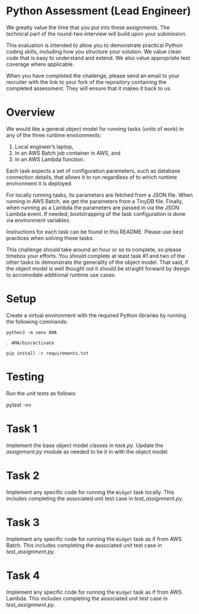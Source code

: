 # Python Assessment (Lead Engineer)
We greatly value the time that you put into these assignments.
The technical part of the round-two interview will build upon your submission.

This evaluation is intended to allow you to demonstrate practical Python coding skills, including how you structure your solution.
We value clean code that is easy to understand and extend. We also value appropriate test coverage where applicable.

When you have completed the challenge, please send an email to your recruiter with the link to your fork of the repository containing the completed assessment.
They will ensure that it makes it back to us.

# Overview
We would like a general object model for running tasks (units of work) in any of the three runtime environments:
1.	Local engineer’s laptop,
2.	In an AWS Batch job container in AWS, and
3.	In an AWS Lambda function.

Each task expects a set of configuration parameters, such as database connection details, that allows it to run regardless of to which runtime environment it is deployed.

For locally running tasks, its parameters are fetched from a JSON file. When running in AWS Batch, we get the parameters from a TinyDB file. Finally, when running as a Lambda the parameters are passed in via the JSON Lambda event. If needed, bootstrapping of the task configuration is done via environment variables.

Instructions for each task can be found in this README. Please use best practices when solving these tasks.

This challenge should take around an hour or so to complete, so please timebox your efforts. You should complete at least task #1 and two of the other tasks to demonstrate the generality of the object model. That said, if the object model is well thought out it should be straight forward by design to accomodate additional runtime use cases.

# Setup
Create a virtual environment with the required Python libraries by running the following commands:

`python3 -m venv AMA`

`. AMA/bin/activate`

`pip install -r requirements.txt`

# Testing
Run the unit tests as follows:

pytest -vv

# Task 1
Implement the base object model classes in _task.py_. Update the _assignment.py_ module as needed to tie it in with the object model.

# Task 2
Implement any specific code for running the `Widget` task locally. This includes completing the associated unit test case in _test_assignment.py_.

# Task 3
Implement any specific code for running the `Widget` task as if from AWS Batch.  This includes completing the associated unit test case in _test_assignment.py_.

# Task 4
Implement any specific code for running the `Widget` task as if from AWS Lambda.  This includes completing the associated unit test case in _test_assignment.py_.
